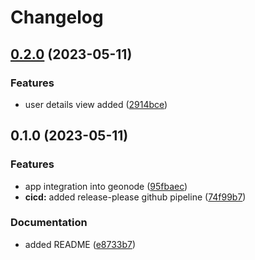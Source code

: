 # Changelog

## [0.2.0](https://github.com/phardy-egis/django-geonode-userdetails/compare/v0.1.0...v0.2.0) (2023-05-11)


### Features

* user details view added ([2914bce](https://github.com/phardy-egis/django-geonode-userdetails/commit/2914bce06f3303368a794dbaf1d3dfd1e767dd64))

## 0.1.0 (2023-05-11)


### Features

* app integration into geonode ([95fbaec](https://github.com/phardy-egis/django-geonode-userdetails/commit/95fbaec6212ae7f420d09c5b11e44a16f83fb2fe))
* **cicd:** added release-please github pipeline ([74f99b7](https://github.com/phardy-egis/django-geonode-userdetails/commit/74f99b7a04999b560224e913148c912d61b01f5d))


### Documentation

* added README ([e8733b7](https://github.com/phardy-egis/django-geonode-userdetails/commit/e8733b731275b2dcf1f1e7ae6f8bc7f981779973))
